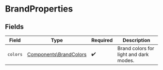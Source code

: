 # BrandProperties


## Fields

| Field                                                            | Type                                                             | Required                                                         | Description                                                      |
| ---------------------------------------------------------------- | ---------------------------------------------------------------- | ---------------------------------------------------------------- | ---------------------------------------------------------------- |
| `colors`                                                         | [Components\BrandColors](../../Models/Components/BrandColors.md) | :heavy_check_mark:                                               | Brand colors for light and dark modes.                           |
